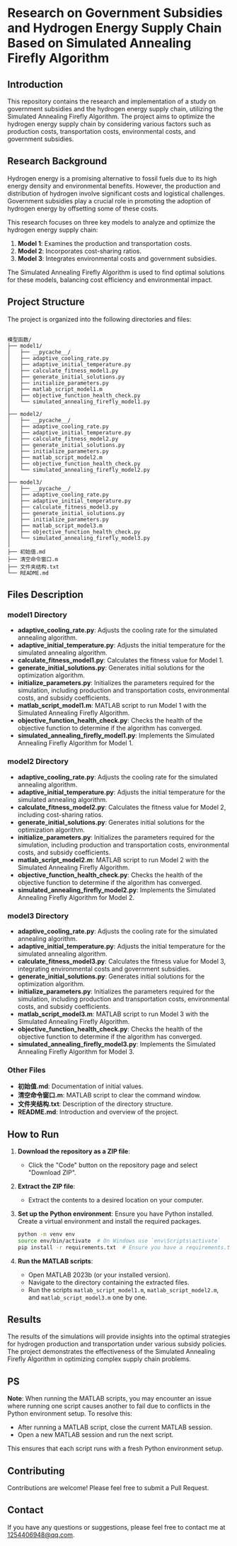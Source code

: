# Research on Government Subsidies and Hydrogen Energy Supply Chain Based on Simulated Annealing Firefly Algorithm

## Introduction

This repository contains the research and implementation of a study on government subsidies and the hydrogen energy supply chain, utilizing the Simulated Annealing Firefly Algorithm. The project aims to optimize the hydrogen energy supply chain by considering various factors such as production costs, transportation costs, environmental costs, and government subsidies.

## Research Background

Hydrogen energy is a promising alternative to fossil fuels due to its high energy density and environmental benefits. However, the production and distribution of hydrogen involve significant costs and logistical challenges. Government subsidies play a crucial role in promoting the adoption of hydrogen energy by offsetting some of these costs.

This research focuses on three key models to analyze and optimize the hydrogen energy supply chain:

1. **Model 1**: Examines the production and transportation costs.
2. **Model 2**: Incorporates cost-sharing ratios.
3. **Model 3**: Integrates environmental costs and government subsidies.

The Simulated Annealing Firefly Algorithm is used to find optimal solutions for these models, balancing cost efficiency and environmental impact.

## Project Structure

The project is organized into the following directories and files:

```

模型函数/
├── model1/
│   ├── __pycache__/
│   ├── adaptive_cooling_rate.py
│   ├── adaptive_initial_temperature.py
│   ├── calculate_fitness_model1.py
│   ├── generate_initial_solutions.py
│   ├── initialize_parameters.py
│   ├── matlab_script_model1.m
│   ├── objective_function_health_check.py
│   └── simulated_annealing_firefly_model1.py
│
├── model2/
│   ├── __pycache__/
│   ├── adaptive_cooling_rate.py
│   ├── adaptive_initial_temperature.py
│   ├── calculate_fitness_model2.py
│   ├── generate_initial_solutions.py
│   ├── initialize_parameters.py
│   ├── matlab_script_model2.m
│   ├── objective_function_health_check.py
│   └── simulated_annealing_firefly_model2.py
│
├── model3/
│   ├── __pycache__/
│   ├── adaptive_cooling_rate.py
│   ├── adaptive_initial_temperature.py
│   ├── calculate_fitness_model3.py
│   ├── generate_initial_solutions.py
│   ├── initialize_parameters.py
│   ├── matlab_script_model3.m
│   ├── objective_function_health_check.py
│   └── simulated_annealing_firefly_model3.py
│
├── 初始值.md
├── 清空命令窗口.m
├── 文件夹结构.txt
└── README.md

```

## Files Description

### model1 Directory

- **adaptive_cooling_rate.py**: Adjusts the cooling rate for the simulated annealing algorithm.
- **adaptive_initial_temperature.py**: Adjusts the initial temperature for the simulated annealing algorithm.
- **calculate_fitness_model1.py**: Calculates the fitness value for Model 1.
- **generate_initial_solutions.py**: Generates initial solutions for the optimization algorithm.
- **initialize_parameters.py**: Initializes the parameters required for the simulation, including production and transportation costs, environmental costs, and subsidy coefficients.
- **matlab_script_model1.m**: MATLAB script to run Model 1 with the Simulated Annealing Firefly Algorithm.
- **objective_function_health_check.py**: Checks the health of the objective function to determine if the algorithm has converged.
- **simulated_annealing_firefly_model1.py**: Implements the Simulated Annealing Firefly Algorithm for Model 1.

### model2 Directory

- **adaptive_cooling_rate.py**: Adjusts the cooling rate for the simulated annealing algorithm.
- **adaptive_initial_temperature.py**: Adjusts the initial temperature for the simulated annealing algorithm.
- **calculate_fitness_model2.py**: Calculates the fitness value for Model 2, including cost-sharing ratios.
- **generate_initial_solutions.py**: Generates initial solutions for the optimization algorithm.
- **initialize_parameters.py**: Initializes the parameters required for the simulation, including production and transportation costs, environmental costs, and subsidy coefficients.
- **matlab_script_model2.m**: MATLAB script to run Model 2 with the Simulated Annealing Firefly Algorithm.
- **objective_function_health_check.py**: Checks the health of the objective function to determine if the algorithm has converged.
- **simulated_annealing_firefly_model2.py**: Implements the Simulated Annealing Firefly Algorithm for Model 2.

### model3 Directory

- **adaptive_cooling_rate.py**: Adjusts the cooling rate for the simulated annealing algorithm.
- **adaptive_initial_temperature.py**: Adjusts the initial temperature for the simulated annealing algorithm.
- **calculate_fitness_model3.py**: Calculates the fitness value for Model 3, integrating environmental costs and government subsidies.
- **generate_initial_solutions.py**: Generates initial solutions for the optimization algorithm.
- **initialize_parameters.py**: Initializes the parameters required for the simulation, including production and transportation costs, environmental costs, and subsidy coefficients.
- **matlab_script_model3.m**: MATLAB script to run Model 3 with the Simulated Annealing Firefly Algorithm.
- **objective_function_health_check.py**: Checks the health of the objective function to determine if the algorithm has converged.
- **simulated_annealing_firefly_model3.py**: Implements the Simulated Annealing Firefly Algorithm for Model 3.

### Other Files

- **初始值.md**: Documentation of initial values.
- **清空命令窗口.m**: MATLAB script to clear the command window.
- **文件夹结构.txt**: Description of the directory structure.
- **README.md**: Introduction and overview of the project.

## How to Run

1. **Download the repository as a ZIP file**:
    - Click the "Code" button on the repository page and select "Download ZIP".

2. **Extract the ZIP file**:
    - Extract the contents to a desired location on your computer.

3. **Set up the Python environment**:
    Ensure you have Python installed. Create a virtual environment and install the required packages.
    ```bash
    python -m venv env
    source env/bin/activate  # On Windows use `env\Scripts\activate`
    pip install -r requirements.txt  # Ensure you have a requirements.txt file with necessary packages
    ```

4. **Run the MATLAB scripts**:
    - Open MATLAB 2023b (or your installed version).
    - Navigate to the directory containing the extracted files.
    - Run the scripts `matlab_script_model1.m`, `matlab_script_model2.m`, and `matlab_script_model3.m` one by one.

## Results

The results of the simulations will provide insights into the optimal strategies for hydrogen production and transportation under various subsidy policies. The project demonstrates the effectiveness of the Simulated Annealing Firefly Algorithm in optimizing complex supply chain problems.

## PS

**Note**: When running the MATLAB scripts, you may encounter an issue where running one script causes another to fail due to conflicts in the Python environment setup. To resolve this:
- After running a MATLAB script, close the current MATLAB session.
- Open a new MATLAB session and run the next script.

This ensures that each script runs with a fresh Python environment setup.

## Contributing

Contributions are welcome! Please feel free to submit a Pull Request.

## Contact

If you have any questions or suggestions, please feel free to contact me at [1254406948@qq.com](mailto:1254406948@qq.com).

